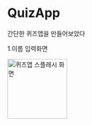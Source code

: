 # QuizApp
간단한 퀴즈앱을 만들어보았다


1.이름 입력화면

<img width="135" alt="퀴즈앱 스플래시 화면" src="https://github.com/wndnjs00/QuizApp/assets/89961868/5fc0d2e1-1952-4904-86fb-48cac62c827b">
